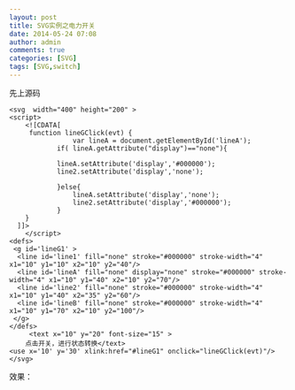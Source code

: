 ```yaml
---
layout: post
title: SVG实例之电力开关
date: 2014-05-24 07:08
author: admin
comments: true
categories: [SVG]
tags: [SVG,switch]
---
```


先上源码
		
	<svg  width="400" height="200" >
	<script> 
		<![CDATA[
		 function lineGClick(evt) {
	 				var lineA = document.getElementById('lineA');
				if( lineA.getAttribute("display")=="none"){
					
		 		lineA.setAttribute('display','#000000');
				line2.setAttribute('display','none');
		
				}else{
					lineA.setAttribute('display','none');
					line2.setAttribute('display','#000000');
				}
	    }
	  ]]> 
		</script>
	<defs>
	 <g id='lineG1' >
	  <line id='line1' fill="none" stroke="#000000" stroke-width="4" x1="10" y1="10" x2="10" y2="40"/>
	  <line id='lineA' fill="none" display="none" stroke="#000000" stroke-width="4" x1="10" y1="40" x2="10" y2="70"/>
	  <line id='line2' fill="none" stroke="#000000" stroke-width="4" x1="10" y1="40" x2="35" y2="60"/>
	  <line id='lineB' fill="none" stroke="#000000" stroke-width="4" x1="10" y1="70" x2="10" y2="100"/>
	 </g>
	</defs>
		 <text x="10" y="20" font-size="15" >
	    点击开关，进行状态转换</text>
	<use x='10' y='30' xlink:href="#lineG1" onclick="lineGClick(evt)"/>
	</svg>

效果：
 
<svg  width="400" height="200" >
<script> 
<![CDATA[
function lineGClick(evt) {

var lineA = document.getElementById('lineA');
if( lineA.getAttribute("display")=="none"){

lineA.setAttribute('display','#000000');
line2.setAttribute('display','none');

}else{
lineA.setAttribute('display','none');
line2.setAttribute('display','#000000');
}
}
]]> 
</script>
<defs>
<g id='lineG1' >
<line id='line1' fill="none" stroke="#000000" stroke-width="4" x1="10" y1="10" x2="10" y2="40"/>
<line id='lineA' fill="none" display="none" stroke="#000000" stroke-width="4" x1="10" y1="40" x2="10" y2="70"/>
<line id='line2' fill="none" stroke="#000000" stroke-width="4" x1="10" y1="40" x2="35" y2="60"/>
<line id='lineB' fill="none" stroke="#000000" stroke-width="4" x1="10" y1="70" x2="10" y2="100"/>
</g>
</defs>
 <text x="10" y="20" font-size="15" >
点击开关，进行状态转换</text>
<use x='10' y='30' xlink:href="#lineG1" onclick="lineGClick(evt)"/>
</svg>

解释：

`defs`标签定义了可以重复利用的组件

`use`引用了`defs`所定义的组件，其中`onclick`监听了鼠标点击事件